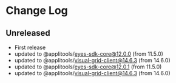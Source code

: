 # Change Log

## Unreleased

- First release
- updated to @applitools/eyes-sdk-core@12.0.0 (from 11.5.0)
- updated to @applitools/visual-grid-client@14.6.3 (from 14.6.0)
- updated to @applitools/eyes-sdk-core@12.0.1 (from 11.5.0)
- updated to @applitools/visual-grid-client@14.6.3 (from 14.6.0)
